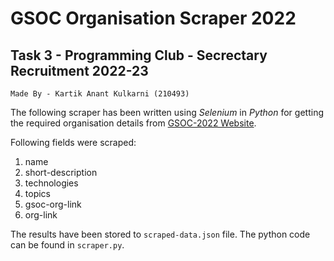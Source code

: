 # GSOC Organisation Scraper 2022
## Task 3 - Programming Club - Secrectary Recruitment 2022-23

```Made By - Kartik Anant Kulkarni (210493)```

The following scraper has been written using *Selenium* in *Python* for getting the required organisation details from [GSOC-2022 Website](https://summerofcode.withgoogle.com/programs/2022/organizations).

Following fields were scraped:
1. name
2. short-description
3. technologies
4. topics
5. gsoc-org-link
6. org-link

The results have been stored to `scraped-data.json` file. The python code can be found in `scraper.py`.